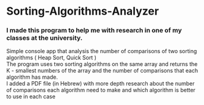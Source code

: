 # Sorting-Algorithms-Analyzer
### I made this program to help me with research in one of my classes at the university.

Simple console app that analysis the number of comparisons of two sorting algorithms ( Heap Sort, Quick Sort )  
  The program uses two sorting algorithms on the same array and returns the K - smallest numbers of the array and the number of comparisons that each algorithm has made.  
    I added a PDF file (in Hebrew) with more depth research about the number of comparisons each algorithm need to make and which algorithm is better to use in each case

